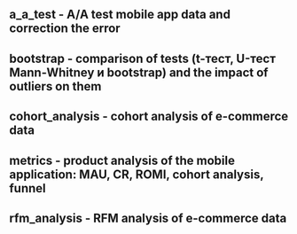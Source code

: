 ## a_a_test - A/A test mobile app data and correction the error
## bootstrap - comparison of tests (t-тест, U-тест Mann-Whitney и bootstrap) and the impact of outliers on them
## cohort_analysis - cohort analysis of e-commerce data
## metrics - product analysis of the mobile application: MAU, CR, ROMI, cohort analysis, funnel
## rfm_analysis - RFM analysis of e-commerce data
